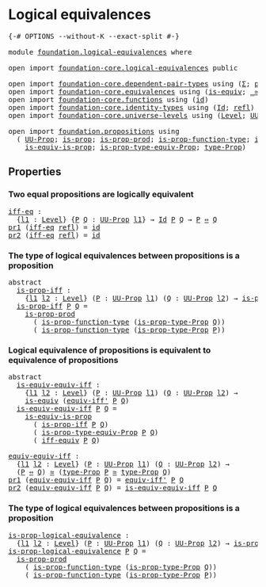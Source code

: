 # Logical equivalences

<pre class="Agda"><a id="33" class="Symbol">{-#</a> <a id="37" class="Keyword">OPTIONS</a> <a id="45" class="Pragma">--without-K</a> <a id="57" class="Pragma">--exact-split</a> <a id="71" class="Symbol">#-}</a>

<a id="76" class="Keyword">module</a> <a id="83" href="foundation.logical-equivalences.html" class="Module">foundation.logical-equivalences</a> <a id="115" class="Keyword">where</a>

<a id="122" class="Keyword">open</a> <a id="127" class="Keyword">import</a> <a id="134" href="foundation-core.logical-equivalences.html" class="Module">foundation-core.logical-equivalences</a> <a id="171" class="Keyword">public</a>

<a id="179" class="Keyword">open</a> <a id="184" class="Keyword">import</a> <a id="191" href="foundation-core.dependent-pair-types.html" class="Module">foundation-core.dependent-pair-types</a> <a id="228" class="Keyword">using</a> <a id="234" class="Symbol">(</a><a id="235" href="foundation-core.dependent-pair-types.html#502" class="Record">Σ</a><a id="236" class="Symbol">;</a> <a id="238" href="foundation-core.dependent-pair-types.html#575" class="InductiveConstructor">pair</a><a id="242" class="Symbol">;</a> <a id="244" href="foundation-core.dependent-pair-types.html#592" class="Field">pr1</a><a id="247" class="Symbol">;</a> <a id="249" href="foundation-core.dependent-pair-types.html#604" class="Field">pr2</a><a id="252" class="Symbol">)</a>
<a id="254" class="Keyword">open</a> <a id="259" class="Keyword">import</a> <a id="266" href="foundation-core.equivalences.html" class="Module">foundation-core.equivalences</a> <a id="295" class="Keyword">using</a> <a id="301" class="Symbol">(</a><a id="302" href="foundation-core.equivalences.html#1542" class="Function">is-equiv</a><a id="310" class="Symbol">;</a> <a id="312" href="foundation-core.equivalences.html#1607" class="Function Operator">_≃_</a><a id="315" class="Symbol">)</a>
<a id="317" class="Keyword">open</a> <a id="322" class="Keyword">import</a> <a id="329" href="foundation-core.functions.html" class="Module">foundation-core.functions</a> <a id="355" class="Keyword">using</a> <a id="361" class="Symbol">(</a><a id="362" href="foundation-core.functions.html#309" class="Function">id</a><a id="364" class="Symbol">)</a>
<a id="366" class="Keyword">open</a> <a id="371" class="Keyword">import</a> <a id="378" href="foundation-core.identity-types.html" class="Module">foundation-core.identity-types</a> <a id="409" class="Keyword">using</a> <a id="415" class="Symbol">(</a><a id="416" href="foundation-core.identity-types.html#1754" class="Datatype">Id</a><a id="418" class="Symbol">;</a> <a id="420" href="foundation-core.identity-types.html#1807" class="InductiveConstructor">refl</a><a id="424" class="Symbol">)</a>
<a id="426" class="Keyword">open</a> <a id="431" class="Keyword">import</a> <a id="438" href="foundation-core.universe-levels.html" class="Module">foundation-core.universe-levels</a> <a id="470" class="Keyword">using</a> <a id="476" class="Symbol">(</a><a id="477" href="Agda.Primitive.html#597" class="Postulate">Level</a><a id="482" class="Symbol">;</a> <a id="484" href="foundation-core.universe-levels.html#222" class="Primitive">UU</a><a id="486" class="Symbol">)</a>

<a id="489" class="Keyword">open</a> <a id="494" class="Keyword">import</a> <a id="501" href="foundation.propositions.html" class="Module">foundation.propositions</a> <a id="525" class="Keyword">using</a>
  <a id="533" class="Symbol">(</a> <a id="535" href="foundation-core.propositions.html#1380" class="Function">UU-Prop</a><a id="542" class="Symbol">;</a> <a id="544" href="foundation-core.propositions.html#1295" class="Function">is-prop</a><a id="551" class="Symbol">;</a> <a id="553" href="foundation-core.propositions.html#5714" class="Function">is-prop-prod</a><a id="565" class="Symbol">;</a> <a id="567" href="foundation-core.propositions.html#7822" class="Function">is-prop-function-type</a><a id="588" class="Symbol">;</a> <a id="590" href="foundation-core.propositions.html#1549" class="Function">is-prop-type-Prop</a><a id="607" class="Symbol">;</a>
    <a id="613" href="foundation-core.propositions.html#3682" class="Function">is-equiv-is-prop</a><a id="629" class="Symbol">;</a> <a id="631" href="foundation-core.propositions.html#9942" class="Function">is-prop-type-equiv-Prop</a><a id="654" class="Symbol">;</a> <a id="656" href="foundation-core.propositions.html#1482" class="Function">type-Prop</a><a id="665" class="Symbol">)</a>
</pre>
## Properties

### Two equal propositions are logically equivalent

<pre class="Agda"><a id="iff-eq"></a><a id="748" href="foundation.logical-equivalences.html#748" class="Function">iff-eq</a> <a id="755" class="Symbol">:</a>
  <a id="759" class="Symbol">{</a><a id="760" href="foundation.logical-equivalences.html#760" class="Bound">l1</a> <a id="763" class="Symbol">:</a> <a id="765" href="Agda.Primitive.html#597" class="Postulate">Level</a><a id="770" class="Symbol">}</a> <a id="772" class="Symbol">{</a><a id="773" href="foundation.logical-equivalences.html#773" class="Bound">P</a> <a id="775" href="foundation.logical-equivalences.html#775" class="Bound">Q</a> <a id="777" class="Symbol">:</a> <a id="779" href="foundation-core.propositions.html#1380" class="Function">UU-Prop</a> <a id="787" href="foundation.logical-equivalences.html#760" class="Bound">l1</a><a id="789" class="Symbol">}</a> <a id="791" class="Symbol">→</a> <a id="793" href="foundation-core.identity-types.html#1754" class="Datatype">Id</a> <a id="796" href="foundation.logical-equivalences.html#773" class="Bound">P</a> <a id="798" href="foundation.logical-equivalences.html#775" class="Bound">Q</a> <a id="800" class="Symbol">→</a> <a id="802" href="foundation.logical-equivalences.html#773" class="Bound">P</a> <a id="804" href="foundation-core.logical-equivalences.html#1025" class="Function Operator">⇔</a> <a id="806" href="foundation.logical-equivalences.html#775" class="Bound">Q</a>
<a id="808" href="foundation-core.dependent-pair-types.html#592" class="Field">pr1</a> <a id="812" class="Symbol">(</a><a id="813" href="foundation.logical-equivalences.html#748" class="Function">iff-eq</a> <a id="820" href="foundation-core.identity-types.html#1807" class="InductiveConstructor">refl</a><a id="824" class="Symbol">)</a> <a id="826" class="Symbol">=</a> <a id="828" href="foundation-core.functions.html#309" class="Function">id</a>
<a id="831" href="foundation-core.dependent-pair-types.html#604" class="Field">pr2</a> <a id="835" class="Symbol">(</a><a id="836" href="foundation.logical-equivalences.html#748" class="Function">iff-eq</a> <a id="843" href="foundation-core.identity-types.html#1807" class="InductiveConstructor">refl</a><a id="847" class="Symbol">)</a> <a id="849" class="Symbol">=</a> <a id="851" href="foundation-core.functions.html#309" class="Function">id</a>
</pre>
### The type of logical equivalences between propositions is a proposition

<pre class="Agda"><a id="943" class="Keyword">abstract</a>
  <a id="is-prop-iff"></a><a id="954" href="foundation.logical-equivalences.html#954" class="Function">is-prop-iff</a> <a id="966" class="Symbol">:</a>
    <a id="972" class="Symbol">{</a><a id="973" href="foundation.logical-equivalences.html#973" class="Bound">l1</a> <a id="976" href="foundation.logical-equivalences.html#976" class="Bound">l2</a> <a id="979" class="Symbol">:</a> <a id="981" href="Agda.Primitive.html#597" class="Postulate">Level</a><a id="986" class="Symbol">}</a> <a id="988" class="Symbol">(</a><a id="989" href="foundation.logical-equivalences.html#989" class="Bound">P</a> <a id="991" class="Symbol">:</a> <a id="993" href="foundation-core.propositions.html#1380" class="Function">UU-Prop</a> <a id="1001" href="foundation.logical-equivalences.html#973" class="Bound">l1</a><a id="1003" class="Symbol">)</a> <a id="1005" class="Symbol">(</a><a id="1006" href="foundation.logical-equivalences.html#1006" class="Bound">Q</a> <a id="1008" class="Symbol">:</a> <a id="1010" href="foundation-core.propositions.html#1380" class="Function">UU-Prop</a> <a id="1018" href="foundation.logical-equivalences.html#976" class="Bound">l2</a><a id="1020" class="Symbol">)</a> <a id="1022" class="Symbol">→</a> <a id="1024" href="foundation-core.propositions.html#1295" class="Function">is-prop</a> <a id="1032" class="Symbol">(</a><a id="1033" href="foundation.logical-equivalences.html#989" class="Bound">P</a> <a id="1035" href="foundation-core.logical-equivalences.html#1025" class="Function Operator">⇔</a> <a id="1037" href="foundation.logical-equivalences.html#1006" class="Bound">Q</a><a id="1038" class="Symbol">)</a>
  <a id="1042" href="foundation.logical-equivalences.html#954" class="Function">is-prop-iff</a> <a id="1054" href="foundation.logical-equivalences.html#1054" class="Bound">P</a> <a id="1056" href="foundation.logical-equivalences.html#1056" class="Bound">Q</a> <a id="1058" class="Symbol">=</a>
    <a id="1064" href="foundation-core.propositions.html#5714" class="Function">is-prop-prod</a>
      <a id="1083" class="Symbol">(</a> <a id="1085" href="foundation-core.propositions.html#7822" class="Function">is-prop-function-type</a> <a id="1107" class="Symbol">(</a><a id="1108" href="foundation-core.propositions.html#1549" class="Function">is-prop-type-Prop</a> <a id="1126" href="foundation.logical-equivalences.html#1056" class="Bound">Q</a><a id="1127" class="Symbol">))</a>
      <a id="1136" class="Symbol">(</a> <a id="1138" href="foundation-core.propositions.html#7822" class="Function">is-prop-function-type</a> <a id="1160" class="Symbol">(</a><a id="1161" href="foundation-core.propositions.html#1549" class="Function">is-prop-type-Prop</a> <a id="1179" href="foundation.logical-equivalences.html#1054" class="Bound">P</a><a id="1180" class="Symbol">))</a>
</pre>
### Logical equivalence of propositions is equivalent to equivalence of propositions

<pre class="Agda"><a id="1282" class="Keyword">abstract</a>
  <a id="is-equiv-equiv-iff"></a><a id="1293" href="foundation.logical-equivalences.html#1293" class="Function">is-equiv-equiv-iff</a> <a id="1312" class="Symbol">:</a>
    <a id="1318" class="Symbol">{</a><a id="1319" href="foundation.logical-equivalences.html#1319" class="Bound">l1</a> <a id="1322" href="foundation.logical-equivalences.html#1322" class="Bound">l2</a> <a id="1325" class="Symbol">:</a> <a id="1327" href="Agda.Primitive.html#597" class="Postulate">Level</a><a id="1332" class="Symbol">}</a> <a id="1334" class="Symbol">(</a><a id="1335" href="foundation.logical-equivalences.html#1335" class="Bound">P</a> <a id="1337" class="Symbol">:</a> <a id="1339" href="foundation-core.propositions.html#1380" class="Function">UU-Prop</a> <a id="1347" href="foundation.logical-equivalences.html#1319" class="Bound">l1</a><a id="1349" class="Symbol">)</a> <a id="1351" class="Symbol">(</a><a id="1352" href="foundation.logical-equivalences.html#1352" class="Bound">Q</a> <a id="1354" class="Symbol">:</a> <a id="1356" href="foundation-core.propositions.html#1380" class="Function">UU-Prop</a> <a id="1364" href="foundation.logical-equivalences.html#1322" class="Bound">l2</a><a id="1366" class="Symbol">)</a> <a id="1368" class="Symbol">→</a>
    <a id="1374" href="foundation-core.equivalences.html#1542" class="Function">is-equiv</a> <a id="1383" class="Symbol">(</a><a id="1384" href="foundation-core.logical-equivalences.html#1516" class="Function">equiv-iff&#39;</a> <a id="1395" href="foundation.logical-equivalences.html#1335" class="Bound">P</a> <a id="1397" href="foundation.logical-equivalences.html#1352" class="Bound">Q</a><a id="1398" class="Symbol">)</a>
  <a id="1402" href="foundation.logical-equivalences.html#1293" class="Function">is-equiv-equiv-iff</a> <a id="1421" href="foundation.logical-equivalences.html#1421" class="Bound">P</a> <a id="1423" href="foundation.logical-equivalences.html#1423" class="Bound">Q</a> <a id="1425" class="Symbol">=</a>
    <a id="1431" href="foundation-core.propositions.html#3682" class="Function">is-equiv-is-prop</a>
      <a id="1454" class="Symbol">(</a> <a id="1456" href="foundation.logical-equivalences.html#954" class="Function">is-prop-iff</a> <a id="1468" href="foundation.logical-equivalences.html#1421" class="Bound">P</a> <a id="1470" href="foundation.logical-equivalences.html#1423" class="Bound">Q</a><a id="1471" class="Symbol">)</a>
      <a id="1479" class="Symbol">(</a> <a id="1481" href="foundation-core.propositions.html#9942" class="Function">is-prop-type-equiv-Prop</a> <a id="1505" href="foundation.logical-equivalences.html#1421" class="Bound">P</a> <a id="1507" href="foundation.logical-equivalences.html#1423" class="Bound">Q</a><a id="1508" class="Symbol">)</a>
      <a id="1516" class="Symbol">(</a> <a id="1518" href="foundation-core.logical-equivalences.html#1814" class="Function">iff-equiv</a> <a id="1528" href="foundation.logical-equivalences.html#1421" class="Bound">P</a> <a id="1530" href="foundation.logical-equivalences.html#1423" class="Bound">Q</a><a id="1531" class="Symbol">)</a>

<a id="equiv-equiv-iff"></a><a id="1534" href="foundation.logical-equivalences.html#1534" class="Function">equiv-equiv-iff</a> <a id="1550" class="Symbol">:</a>
  <a id="1554" class="Symbol">{</a><a id="1555" href="foundation.logical-equivalences.html#1555" class="Bound">l1</a> <a id="1558" href="foundation.logical-equivalences.html#1558" class="Bound">l2</a> <a id="1561" class="Symbol">:</a> <a id="1563" href="Agda.Primitive.html#597" class="Postulate">Level</a><a id="1568" class="Symbol">}</a> <a id="1570" class="Symbol">(</a><a id="1571" href="foundation.logical-equivalences.html#1571" class="Bound">P</a> <a id="1573" class="Symbol">:</a> <a id="1575" href="foundation-core.propositions.html#1380" class="Function">UU-Prop</a> <a id="1583" href="foundation.logical-equivalences.html#1555" class="Bound">l1</a><a id="1585" class="Symbol">)</a> <a id="1587" class="Symbol">(</a><a id="1588" href="foundation.logical-equivalences.html#1588" class="Bound">Q</a> <a id="1590" class="Symbol">:</a> <a id="1592" href="foundation-core.propositions.html#1380" class="Function">UU-Prop</a> <a id="1600" href="foundation.logical-equivalences.html#1558" class="Bound">l2</a><a id="1602" class="Symbol">)</a> <a id="1604" class="Symbol">→</a>
  <a id="1608" class="Symbol">(</a><a id="1609" href="foundation.logical-equivalences.html#1571" class="Bound">P</a> <a id="1611" href="foundation-core.logical-equivalences.html#1025" class="Function Operator">⇔</a> <a id="1613" href="foundation.logical-equivalences.html#1588" class="Bound">Q</a><a id="1614" class="Symbol">)</a> <a id="1616" href="foundation-core.equivalences.html#1607" class="Function Operator">≃</a> <a id="1618" class="Symbol">(</a><a id="1619" href="foundation-core.propositions.html#1482" class="Function">type-Prop</a> <a id="1629" href="foundation.logical-equivalences.html#1571" class="Bound">P</a> <a id="1631" href="foundation-core.equivalences.html#1607" class="Function Operator">≃</a> <a id="1633" href="foundation-core.propositions.html#1482" class="Function">type-Prop</a> <a id="1643" href="foundation.logical-equivalences.html#1588" class="Bound">Q</a><a id="1644" class="Symbol">)</a>
<a id="1646" href="foundation-core.dependent-pair-types.html#592" class="Field">pr1</a> <a id="1650" class="Symbol">(</a><a id="1651" href="foundation.logical-equivalences.html#1534" class="Function">equiv-equiv-iff</a> <a id="1667" href="foundation.logical-equivalences.html#1667" class="Bound">P</a> <a id="1669" href="foundation.logical-equivalences.html#1669" class="Bound">Q</a><a id="1670" class="Symbol">)</a> <a id="1672" class="Symbol">=</a> <a id="1674" href="foundation-core.logical-equivalences.html#1516" class="Function">equiv-iff&#39;</a> <a id="1685" href="foundation.logical-equivalences.html#1667" class="Bound">P</a> <a id="1687" href="foundation.logical-equivalences.html#1669" class="Bound">Q</a>
<a id="1689" href="foundation-core.dependent-pair-types.html#604" class="Field">pr2</a> <a id="1693" class="Symbol">(</a><a id="1694" href="foundation.logical-equivalences.html#1534" class="Function">equiv-equiv-iff</a> <a id="1710" href="foundation.logical-equivalences.html#1710" class="Bound">P</a> <a id="1712" href="foundation.logical-equivalences.html#1712" class="Bound">Q</a><a id="1713" class="Symbol">)</a> <a id="1715" class="Symbol">=</a> <a id="1717" href="foundation.logical-equivalences.html#1293" class="Function">is-equiv-equiv-iff</a> <a id="1736" href="foundation.logical-equivalences.html#1710" class="Bound">P</a> <a id="1738" href="foundation.logical-equivalences.html#1712" class="Bound">Q</a>
</pre>
### The type of logical equivalences between propositions is a proposition

<pre class="Agda"><a id="is-prop-logical-equivalence"></a><a id="1829" href="foundation.logical-equivalences.html#1829" class="Function">is-prop-logical-equivalence</a> <a id="1857" class="Symbol">:</a>
  <a id="1861" class="Symbol">{</a><a id="1862" href="foundation.logical-equivalences.html#1862" class="Bound">l1</a> <a id="1865" href="foundation.logical-equivalences.html#1865" class="Bound">l2</a> <a id="1868" class="Symbol">:</a> <a id="1870" href="Agda.Primitive.html#597" class="Postulate">Level</a><a id="1875" class="Symbol">}</a> <a id="1877" class="Symbol">(</a><a id="1878" href="foundation.logical-equivalences.html#1878" class="Bound">P</a> <a id="1880" class="Symbol">:</a> <a id="1882" href="foundation-core.propositions.html#1380" class="Function">UU-Prop</a> <a id="1890" href="foundation.logical-equivalences.html#1862" class="Bound">l1</a><a id="1892" class="Symbol">)</a> <a id="1894" class="Symbol">(</a><a id="1895" href="foundation.logical-equivalences.html#1895" class="Bound">Q</a> <a id="1897" class="Symbol">:</a> <a id="1899" href="foundation-core.propositions.html#1380" class="Function">UU-Prop</a> <a id="1907" href="foundation.logical-equivalences.html#1865" class="Bound">l2</a><a id="1909" class="Symbol">)</a> <a id="1911" class="Symbol">→</a> <a id="1913" href="foundation-core.propositions.html#1295" class="Function">is-prop</a> <a id="1921" class="Symbol">(</a><a id="1922" href="foundation.logical-equivalences.html#1878" class="Bound">P</a> <a id="1924" href="foundation-core.logical-equivalences.html#1025" class="Function Operator">⇔</a> <a id="1926" href="foundation.logical-equivalences.html#1895" class="Bound">Q</a><a id="1927" class="Symbol">)</a>
<a id="1929" href="foundation.logical-equivalences.html#1829" class="Function">is-prop-logical-equivalence</a> <a id="1957" href="foundation.logical-equivalences.html#1957" class="Bound">P</a> <a id="1959" href="foundation.logical-equivalences.html#1959" class="Bound">Q</a> <a id="1961" class="Symbol">=</a>
  <a id="1965" href="foundation-core.propositions.html#5714" class="Function">is-prop-prod</a>
    <a id="1982" class="Symbol">(</a> <a id="1984" href="foundation-core.propositions.html#7822" class="Function">is-prop-function-type</a> <a id="2006" class="Symbol">(</a><a id="2007" href="foundation-core.propositions.html#1549" class="Function">is-prop-type-Prop</a> <a id="2025" href="foundation.logical-equivalences.html#1959" class="Bound">Q</a><a id="2026" class="Symbol">))</a>
    <a id="2033" class="Symbol">(</a> <a id="2035" href="foundation-core.propositions.html#7822" class="Function">is-prop-function-type</a> <a id="2057" class="Symbol">(</a><a id="2058" href="foundation-core.propositions.html#1549" class="Function">is-prop-type-Prop</a> <a id="2076" href="foundation.logical-equivalences.html#1957" class="Bound">P</a><a id="2077" class="Symbol">))</a>
</pre>